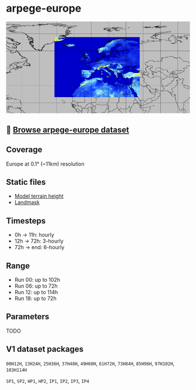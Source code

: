 # arpege-europe

![](../img/domain-arpege-europe.jpg)

## 📂 [Browse arpege-europe dataset](/#arpege-europe/)

## Coverage
Europe at 0.1° (~11km) resolution

## Static files

* [Model terrain height](https://mf-nwp-models.s3.amazonaws.com/arpege-europe/static/terrain.grib2)
* [Landmask](https://mf-nwp-models.s3.amazonaws.com/arpege-europe/static/landmask.grib2)

## Timesteps

* 0h → 11h: hourly
* 12h → 72h: 3-hourly
* 72h → end: 6-hourly

## Range

* Run 00: up to 102h
* Run 06: up to 72h
* Run 12: up to 114h
* Run 18: up to 72h

## Parameters

TODO

## V1 dataset packages

`00H12H`, `13H24H`, `25H36H`, `37H48H`, `49H60H`, `61H72H`, `73H84H`, `85H96H`, `97H102H`, `103H114H`

`SP1`, `SP2`, `HP1`, `HP2`, `IP1`, `IP2`, `IP3`, `IP4`
